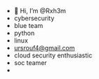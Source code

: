 - 👋 Hi, I’m @Rxh3m
- cybersecurity
- blue team
- python
- linux
- ursrouf4@gmail.com
- cloud security enthusiastic 
- soc teamer
- 
<!---
Rxh3m/Rxh3m is a ✨ special ✨ repository because its `README.md` (this file) appears on your GitHub profile.
You can click the Preview link to take a look at your changes.
--->
